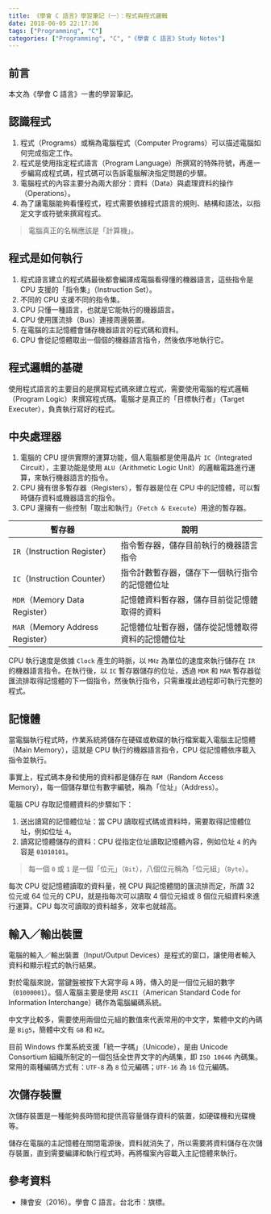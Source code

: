 ```yaml
---
title: 《學會 C 語言》學習筆記（一）：程式與程式邏輯
date: 2018-06-05 22:17:36
tags: ["Programming", "C"]
categories: ["Programming", "C", "《學會 C 語言》Study Notes"]
---
```


## 前言

本文為《學會 C 語言》一書的學習筆記。

## 認識程式

1. 程式（Programs）或稱為電腦程式（Computer Programs）可以描述電腦如何完成指定工作。
2. 程式是使用指定程式語言（Program Language）所撰寫的特殊符號，再進一步編寫成程式碼，程式碼可以告訴電腦解決指定問題的步驟。
3. 電腦程式的內容主要分為兩大部分：資料（Data）與處理資料的操作（Operations）。
4. 為了讓電腦能夠看懂程式，程式需要依據程式語言的規則、結構和語法，以指定文字或符號來撰寫程式。

> 電腦真正的名稱應該是「計算機」。

## 程式是如何執行

1. 程式語言建立的程式碼最後都會編譯成電腦看得懂的機器語言，這些指令是 CPU 支援的「指令集」（Instruction Set）。
2. 不同的 CPU 支援不同的指令集。
3. CPU 只懂一種語言，也就是它能執行的機器語言。
4. CPU 使用匯流排（Bus）連接周邊裝置。
5. 在電腦的主記憶體會儲存機器語言的程式碼和資料。
6. CPU 會從記憶體取出一個個的機器語言指令，然後依序地執行它。

## 程式邏輯的基礎

使用程式語言的主要目的是撰寫程式碼來建立程式，需要使用電腦的程式邏輯（Program Logic）來撰寫程式碼。電腦才是真正的「目標執行者」（Target Executer），負責執行寫好的程式。

## 中央處理器

1. 電腦的 CPU 提供實際的運算功能，個人電腦都是使用晶片 `IC`（Integrated Circuit），主要功能是使用 `ALU`（Arithmetic Logic Unit）的邏輯電路進行運算，來執行機器語言的指令。
2. CPU 擁有很多暫存器（Registers），暫存器是位在 CPU 中的記憶體，可以暫時儲存資料或機器語言的指令。
3. CPU 還擁有一些控制「取出和執行」（`Fetch & Execute`）用途的暫存器。

| 暫存器 | 說明 |
| --- | --- |
| `IR`（Instruction Register） | 指令暫存器，儲存目前執行的機器語言指令 |
| `IC`（Instruction Counter） | 指令計數暫存器，儲存下一個執行指令的記憶體位址 |
| `MDR`（Memory Data Register） | 記憶體資料暫存器，儲存目前從記憶體取得的資料 |
| `MAR`（Memory Address Register） | 記憶體位址暫存器，儲存從記憶體取得資料的記憶體位址 |

CPU 執行速度是依據 `Clock` 產生的時脈，以 `MHz` 為單位的速度來執行儲存在 `IR` 的機器語言指令。在執行後，以 `IC` 暫存器儲存的位址，透過 `MDR` 和 `MAR` 暫存器從匯流排取得記憶體的下一個指令，然後執行指令，只需重複此過程即可執行完整的程式。

## 記憶體

當電腦執行程式時，作業系統將儲存在硬碟或軟碟的執行檔案載入電腦主記憶體（Main Memory），這就是 CPU 執行的機器語言指令，CPU 從記憶體依序載入指令並執行。

事實上，程式碼本身和使用的資料都是儲存在 `RAM`（Random Access Memory），每一個儲存單位有數字編號，稱為「位址」（Address）。

電腦 CPU 存取記憶體資料的步驟如下：

1. 送出讀寫的記憶體位址：當 CPU 讀取程式碼或資料時，需要取得記憶體位址，例如位址 `4`。
2. 讀寫記憶體儲存的資料：CPU 從指定位址讀取記憶體內容，例如位址 `4` 的內容是 `01010101`。

> 每一個 `0` 或 `1` 是一個「位元」（`Bit`），八個位元稱為「位元組」（`Byte`）。

每次 CPU 從記憶體讀取的資料量，視 CPU 與記憶體間的匯流排而定，所謂 32 位元或 64 位元的 CPU，就是指每次可以讀取 4 個位元組或 8 個位元組資料來進行運算。CPU 每次可讀取的資料越多，效率也就越高。

## 輸入／輸出裝置

電腦的輸入／輸出裝置（Input/Output Devices）是程式的窗口，讓使用者輸入資料和顯示程式的執行結果。

對於電腦來說，當鍵盤被按下大寫字母 `A` 時，傳入的是一個位元組的數字（`01000001`）。個人電腦主要是使用 `ASCII`（American Standard Code for Information Interchange）碼作為電腦編碼系統。

中文字比較多，需要使用兩個位元組的數值來代表常用的中文字，繁體中文的內碼是 `Big5`，簡體中文有 `GB` 和 `HZ`。

目前 Windows 作業系統支援「統一字碼」（Unicode），是由 Unicode Consortium 組織所制定的一個包括全世界文字的內碼集，即 `ISO 10646` 內碼集。常用的兩種編碼方式有：`UTF-8` 為 `8` 位元編碼；`UTF-16` 為 `16` 位元編碼。

## 次儲存裝置

次儲存裝置是一種能夠長時間和提供高容量儲存資料的裝置，如硬碟機和光碟機等。

儲存在電腦的主記憶體在關閉電源後，資料就消失了，所以需要將資料儲存在次儲存裝置，直到需要編譯和執行程式時，再將檔案內容載入主記憶體來執行。

## 參考資料

- 陳會安（2016）。學會 C 語言。台北市：旗標。
